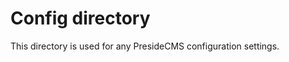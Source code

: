 Config directory
================

This directory is used for any PresideCMS configuration settings.